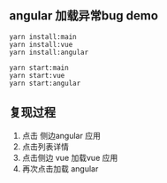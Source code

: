 ## angular 加载异常bug demo

```
yarn install:main
yarn install:vue
yarn install:angular

yarn start:main
yarn start:vue
yarn start:angular
```

## 复现过程
1. 点击 侧边angular 应用
2. 点击列表详情
3. 点击侧边 vue 加载vue 应用
4. 再次点击加载 angular